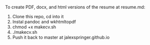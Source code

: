 To create PDF, docx, and html versions of the resume at resume.md:
1. Clone this repo, cd into it
2. Instal pandoc and wkhtmltopdf
3. chmod +x makecv.sh
4. ./makecv.sh
5. Push it back to master at jalexspringer.github.io
